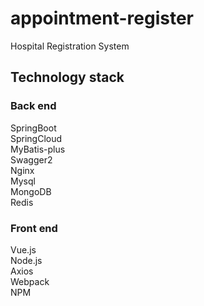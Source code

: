 # appointment-register
Hospital Registration System
## Technology stack
### Back end
SpringBoot  
SpringCloud  
MyBatis-plus  
Swagger2  
Nginx  
Mysql  
MongoDB  
Redis  
### Front end
Vue.js  
Node.js  
Axios  
Webpack  
NPM  
